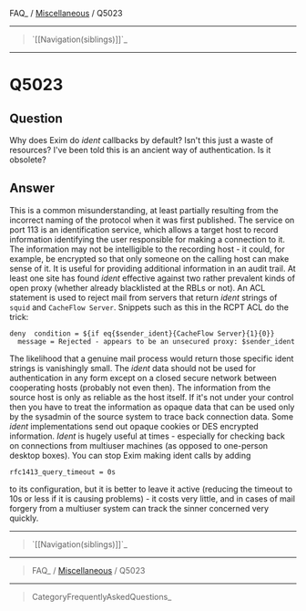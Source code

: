 FAQ\_ / [Miscellaneous](FAQ/Miscellaneous) / Q5023

* * * * *

> \`[[Navigation(siblings)]]\`\_

* * * * *

Q5023
=====

Question
--------

Why does Exim do *ident* callbacks by default? Isn't this just a waste
of resources? I've been told this is an ancient way of authentication.
Is it obsolete?

Answer
------

This is a common misunderstanding, at least partially resulting from the
incorrect naming of the protocol when it was first published. The
service on port 113 is an identification service, which allows a target
host to record information identifying the user responsible for making a
connection to it. The information may not be intelligible to the
recording host - it could, for example, be encrypted so that only
someone on the calling host can make sense of it. It is useful for
providing additional information in an audit trail. At least one site
has found *ident* effective against two rather prevalent kinds of open
proxy (whether already blacklisted at the RBLs or not). An ACL statement
is used to reject mail from servers that return *ident* strings of
`squid` and `CacheFlow Server`. Snippets such as this in the RCPT ACL do
the trick:

    deny  condition = ${if eq{$sender_ident}{CacheFlow Server}{1}{0}}
      message = Rejected - appears to be an unsecured proxy: $sender_ident

The likelihood that a genuine mail process would return those specific
ident strings is vanishingly small. The *ident* data should not be used
for authentication in any form except on a closed secure network between
cooperating hosts (probably not even then). The information from the
source host is only as reliable as the host itself. If it's not under
your control then you have to treat the information as opaque data that
can be used only by the sysadmin of the source system to trace back
connection data. Some *ident* implementations send out opaque cookies or
DES encrypted information. *Ident* is hugely useful at times -
especially for checking back on connections from multiuser machines (as
opposed to one-person desktop boxes). You can stop Exim making ident
calls by adding

    rfc1413_query_timeout = 0s

to its configuration, but it is better to leave it active (reducing the
timeout to 10s or less if it is causing problems) - it costs very
little, and in cases of mail forgery from a multiuser system can track
the sinner concerned very quickly.

* * * * *

> \`[[Navigation(siblings)]]\`\_

* * * * *

> FAQ\_ / [Miscellaneous](FAQ/Miscellaneous) / Q5023

* * * * *

> CategoryFrequentlyAskedQuestions\_
